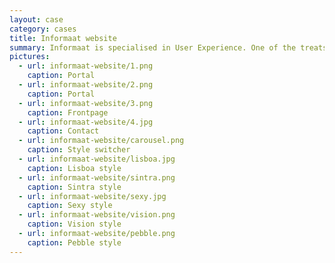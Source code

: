 ```yaml
---
layout: case
category: cases
title: Informaat website
summary: Informaat is specialised in User Experience. One of the treats of this website was that the designers were allowed to send in their own visual styles as a CSS package. A strict separation of structure and style made sure that the landing page of Informaat User Experience design could be viewed in many different visual styles.
pictures:
  - url: informaat-website/1.png
    caption: Portal
  - url: informaat-website/2.png
    caption: Portal
  - url: informaat-website/3.png
    caption: Frontpage
  - url: informaat-website/4.jpg
    caption: Contact
  - url: informaat-website/carousel.png
    caption: Style switcher
  - url: informaat-website/lisboa.jpg
    caption: Lisboa style
  - url: informaat-website/sintra.png
    caption: Sintra style
  - url: informaat-website/sexy.jpg
    caption: Sexy style
  - url: informaat-website/vision.png
    caption: Vision style
  - url: informaat-website/pebble.png
    caption: Pebble style
---
```

